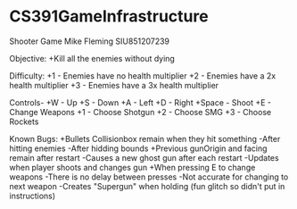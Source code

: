 # CS391GameInfrastructure
Shooter Game
Mike Fleming
SIU851207239

Objective:
	+Kill all the enemies without dying

Difficulty:
	+1 - Enemies have no health multiplier
	+2 - Enemies have a 2x health multiplier
	+3 - Enemies have a 3x health multiplier

Controls-
	+W - Up
	+S - Down
	+A - Left
	+D - Right
	+Space - Shoot
	+E - Change Weapons
	+1 - Choose Shotgun
	+2 - Choose SMG
	+3 - Choose Rockets

Known Bugs:
	+Bullets Collisionbox remain when they hit something
		-After hitting enemies
		-After hidding bounds
	+Previous gunOrigin and facing remain after restart
		-Causes a new ghost gun after each restart
		-Updates when player shoots and changes gun
	+When pressing E to change weapons
		-There is no delay between presses
		-Not accurate for changing to next weapon
		-Creates "Supergun" when holding (fun glitch so didn't put in instructions)